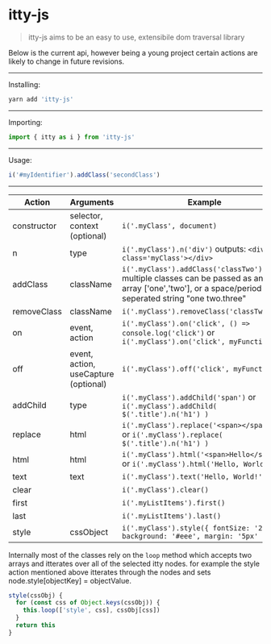 # itty-js

> itty-js aims to be an easy to use, extensibile dom traversal library

Below is the current api, however being a young project certain actions
are likely to change in future revisions.

---
Installing:
```js
yarn add 'itty-js'
```

---
Importing:
```js
import { itty as i } from 'itty-js'
```

---
Usage:
```js
i('#myIdentifier').addClass('secondClass')
```

---


Action | Arguments | Example
------------ | ------------- | -------------
constructor | selector, context (optional) | `i('.myClass', document)`
n | type | `i('.myClass').n('div')` outputs: `<div class='myClass'></div>`
addClass | className | `i('.myClass').addClass('classTwo')` multiple classes can be passed as and array ['one','two'], or a space/period seperated string "one two.three"
removeClass | className | `i('.myClass').removeClass('classTwo')`
on | event, action | `i('.myClass').on('click', () => console.log('click')` or `i('.myClass').on('click', myFunction)`
off | event, action, useCapture (optional) | `i('.myClass').off('click', myFunction)`
addChild | type | `i('.myClass').addChild('span')` or `i('.myClass').addChild( $('.title').n('h1') )`
replace | html | `i('.myClass').replace('<span></span>')` or `i('.myClass').replace( $('.title').n('h1') )`
html | html | `i('.myClass').html('<span>Hello</span>')` or `i('.myClass').html('Hello, World!')`
text | text | `i('.myClass').text('Hello, World!')`
clear |  | `i('.myClass').clear()`
first |  | `i('.myListItems').first()`
last |  | `i('.myListItems').last()`
style | cssObject | `i('.myClass').style({ fontSize: '28px', background: '#eee', margin: '5px' })`

Internally most of the classes rely on the `loop` method which accepts two arrays
and itterates over all of the selected itty nodes. for example the style action mentioned above
itterates through the nodes and sets node.style[objectKey] = objectValue. 
```js
style(cssObj) {
  for (const css of Object.keys(cssObj)) {
    this.loop(['style', css], cssObj[css])
  }
  return this
}
```
